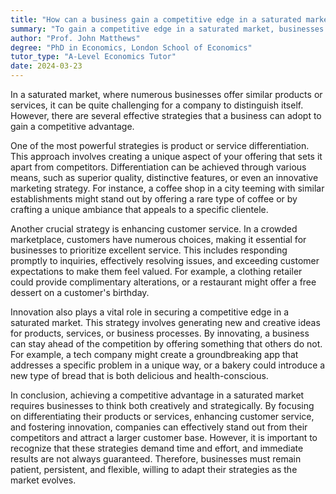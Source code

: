 ```yaml
---
title: "How can a business gain a competitive edge in a saturated market?"
summary: "To gain a competitive edge in a saturated market, businesses should differentiate their offerings, enhance customer service, and focus on innovation."
author: "Prof. John Matthews"
degree: "PhD in Economics, London School of Economics"
tutor_type: "A-Level Economics Tutor"
date: 2024-03-23
---
```


In a saturated market, where numerous businesses offer similar products or services, it can be quite challenging for a company to distinguish itself. However, there are several effective strategies that a business can adopt to gain a competitive advantage. 

One of the most powerful strategies is product or service differentiation. This approach involves creating a unique aspect of your offering that sets it apart from competitors. Differentiation can be achieved through various means, such as superior quality, distinctive features, or even an innovative marketing strategy. For instance, a coffee shop in a city teeming with similar establishments might stand out by offering a rare type of coffee or by crafting a unique ambiance that appeals to a specific clientele.

Another crucial strategy is enhancing customer service. In a crowded marketplace, customers have numerous choices, making it essential for businesses to prioritize excellent service. This includes responding promptly to inquiries, effectively resolving issues, and exceeding customer expectations to make them feel valued. For example, a clothing retailer could provide complimentary alterations, or a restaurant might offer a free dessert on a customer's birthday.

Innovation also plays a vital role in securing a competitive edge in a saturated market. This strategy involves generating new and creative ideas for products, services, or business processes. By innovating, a business can stay ahead of the competition by offering something that others do not. For example, a tech company might create a groundbreaking app that addresses a specific problem in a unique way, or a bakery could introduce a new type of bread that is both delicious and health-conscious.

In conclusion, achieving a competitive advantage in a saturated market requires businesses to think both creatively and strategically. By focusing on differentiating their products or services, enhancing customer service, and fostering innovation, companies can effectively stand out from their competitors and attract a larger customer base. However, it is important to recognize that these strategies demand time and effort, and immediate results are not always guaranteed. Therefore, businesses must remain patient, persistent, and flexible, willing to adapt their strategies as the market evolves.
    